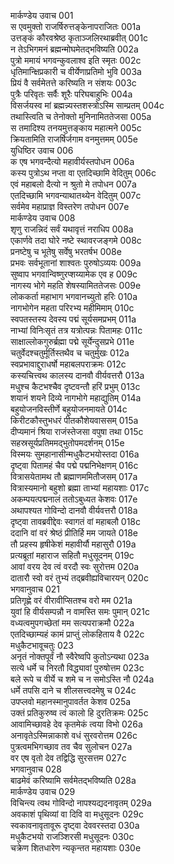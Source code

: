 मार्कण्डेय उवाच	001  
स एवमुक्तो राजर्षिरुत्तङ्केनापराजितः	001a  
उत्तङ्कं कौरवश्रेष्ठ कृताञ्जलिरथाब्रवीत्	001c  
न तेऽभिगमनं ब्रह्मन्मोघमेतद्भविष्यति	002a  
पुत्रो ममायं भगवन्कुवलाश्व इति स्मृतः	002c  
धृतिमान्क्षिप्रकारी च वीर्येणाप्रतिमो भुवि	003a  
प्रियं वै सर्वमेतत्ते करिष्यति न संशयः	003c  
पुत्रैः परिवृतः सर्वैः शूरैः परिघबाहुभिः	004a  
विसर्जयस्व मां ब्रह्मन्न्यस्तशस्त्रोऽस्मि साम्प्रतम्	004c  
तथास्त्विति च तेनोक्तो मुनिनामिततेजसा	005a  
स तमादिश्य तनयमुत्तङ्काय महात्मने	005c  
क्रियतामिति राजर्षिर्जगाम वनमुत्तमम्	005e  
युधिष्ठिर उवाच	006  
क एष भगवन्दैत्यो महावीर्यस्तपोधन	006a  
कस्य पुत्रोऽथ नप्ता वा एतदिच्छामि वेदितुम्	006c  
एवं महाबलो दैत्यो न श्रुतो मे तपोधन	007a  
एतदिच्छामि भगवन्याथातथ्येन वेदितुम्	007c  
सर्वमेव महाप्राज्ञ विस्तरेण तपोधन	007e  
मार्कण्डेय उवाच	008  
शृणु राजन्निदं सर्वं यथावृत्तं नराधिप	008a  
एकार्णवे तदा घोरे नष्टे स्थावरजङ्गमे	008c  
प्रनष्टेषु च भूतेषु सर्वेषु भरतर्षभ	008e  
प्रभवः सर्वभूतानां शाश्वतः पुरुषोऽव्ययः	009a  
सुष्वाप भगवान्विष्णुरप्शय्यामेक एव ह	009c  
नागस्य भोगे महति शेषस्यामिततेजसः	009e  
लोककर्ता महाभाग भगवानच्युतो हरिः	010a  
नागभोगेन महता परिरभ्य महीमिमाम्	010c  
स्वपतस्तस्य देवस्य पद्मं सूर्यसमप्रभम्	011a  
नाभ्यां विनिःसृतं तत्र यत्रोत्पन्नः पितामहः	011c  
साक्षाल्लोकगुरुर्ब्रह्मा पद्मे सूर्येन्दुसप्रभे	011e  
चतुर्वेदश्चतुर्मूर्तिस्तथैव च चतुर्मुखः	012a  
स्वप्रभावाद्दुराधर्षो महाबलपराक्रमः	012c  
कस्यचित्त्वथ कालस्य दानवौ वीर्यवत्तरौ	013a  
मधुश्च कैटभश्चैव दृष्टवन्तौ हरिं प्रभुम्	013c  
शयानं शयने दिव्ये नागभोगे महाद्युतिम्	014a  
बहुयोजनविस्तीर्णे बहुयोजनमायते	014c  
किरीटकौस्तुभधरं पीतकौशेयवाससम्	015a  
दीप्यमानं श्रिया राजंस्तेजसा वपुषा तथा	015c  
सहस्रसूर्यप्रतिममद्भुतोपमदर्शनम्	015e  
विस्मयः सुमहानासीन्मधुकैटभयोस्तदा	016a  
दृष्ट्वा पितामहं चैव पद्मे पद्मनिभेक्षणम्	016c  
वित्रासयेतामथ तौ ब्रह्माणममितौजसम्	017a  
वित्रास्यमानो बहुशो ब्रह्मा ताभ्यां महायशाः	017c  
अकम्पयत्पद्मनालं ततोऽबुध्यत केशवः	017e  
अथापश्यत गोविन्दो दानवौ वीर्यवत्तरौ	018a  
दृष्ट्वा तावब्रवीद्देवः स्वागतं वां महाबलौ	018c  
ददानि वां वरं श्रेष्ठं प्रीतिर्हि मम जायते	018e  
तौ प्रहस्य हृषीकेशं महावीर्यौ महासुरौ	019a  
प्रत्यब्रूतां महाराज सहितौ मधुसूदनम्	019c  
आवां वरय देव त्वं वरदौ स्वः सुरोत्तम	020a  
दातारौ स्वो वरं तुभ्यं तद्ब्रवीह्यविचारयन्	020c  
भगवानुवाच	021  
प्रतिगृह्णे वरं वीरावीप्सितश्च वरो मम	021a  
युवां हि वीर्यसम्पन्नौ न वामस्ति समः पुमान्	021c  
वध्यत्वमुपगच्छेतां मम सत्यपराक्रमौ	022a  
एतदिच्छाम्यहं कामं प्राप्तुं लोकहिताय वै	022c  
मधुकैटभावूचतुः	023  
अनृतं नोक्तपूर्वं नौ स्वैरेष्वपि कुतोऽन्यथा	023a  
सत्ये धर्मे च निरतौ विद्ध्यावां पुरुषोत्तम	023c  
बले रूपे च वीर्ये च शमे च न समोऽस्ति नौ	024a  
धर्मे तपसि दाने च शीलसत्त्वदमेषु च	024c  
उपप्लवो महानस्मानुपावर्तत केशव	025a  
उक्तं प्रतिकुरुष्व त्वं कालो हि दुरतिक्रमः	025c  
आवामिच्छावहे देव कृतमेकं त्वया विभो	026a  
अनावृतेऽस्मिन्नाकाशे वधं सुरवरोत्तम	026c  
पुत्रत्वमभिगच्छाव तव चैव सुलोचन	027a  
वर एष वृतो देव तद्विद्धि सुरसत्तम	027c  
भगवानुवाच	028  
बाढमेवं करिष्यामि सर्वमेतद्भविष्यति	028a  
मार्कण्डेय उवाच	029  
विचिन्त्य त्वथ गोविन्दो नापश्यद्यदनावृतम्	029a  
अवकाशं पृथिव्यां वा दिवि वा मधुसूदनः	029c  
स्वकावनावृतावूरू दृष्ट्वा देववरस्तदा	030a  
मधुकैटभयो राजञ्शिरसी मधुसूदनः	030c  
चक्रेण शितधारेण न्यकृन्तत महायशाः	030e  
